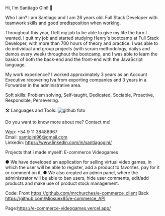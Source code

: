 Hi, I'm Santiago Gini! 👋

Who I am? I am Santiago and I am 26 years old. Full Stack Developer with teamwork skills and good predisposition when working.

Throughout this year, I left my job to be able to give my life the turn I wanted. I quit my job and started studying Henry's bootcamp at Full Stack Developer, with more than 700 hours of theory and practice. I was able to do individual and group projects (with scrum methodology, dailys and demos every week) throughout the bootcamp, and I was able to learn the basics of both the back-end and the front-end with the JavaScript language.


My work experience? I worked approximately 3 years as an Account Executive recovering Iva from exporting companies and 3 years in a Forwarder in the administrative area.

Soft skills:
Problem solving, Self-taught, Dedicated, Sociable, Proactive, Responsible, Persevering.

🛠 Languages and Tools:
![github foto](https://user-images.githubusercontent.com/96921929/193863892-038d2b7a-6fab-442d-a184-b0733c7b6adb.png)


Do you want to know more about me? Contact me! 

Wpp: +54 9 11 38488967   
Email: santigini96@gmail.com   
Linkedin: https://www.linkedin.com/in/santiagogini/

Projects that i made myself:
E-commerce Videogames

● We have developed an application for selling virtual video games, in which the user will be able to register, add a product to favorites, pay for it or comment on it.
● We also created an admin panel, where the administrator will be able to ban users, hide user comments, edit/add products and make use of product stock management.

Code:
Front  https://github.com/mrchurches/e-commerce_client
Back  https://github.com/Mjosuex85/e-commerce_API

Page:https://e-commerce-videogames.vercel.app/


<!--
**Santiago3896/Santiago3896** is a ✨ _special_ ✨ repository because its `README.md` (this file) appears on your GitHub profile.

Here are some ideas to get you started:

- 🔭 I’m currently working on ...
- 🌱 I’m currently learning ...
- 👯 I’m looking to collaborate on ...
- 🤔 I’m looking for help with ...
- 💬 Ask me about ...
- 📫 How to reach me: ...
- 😄 Pronouns: ...
- ⚡ Fun fact: ...
-->
